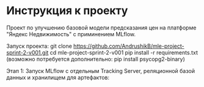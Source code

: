 # Инструкция к проекту
Проект по улучшению базовой модели предсказания цен на платформе "Яндекс Недвижимость" c приминением MLflow.

Запуск проекта:
git clone https://github.com/AndrushikB/mle-project-sprint-2-v001.git
cd mle-project-sprint-2-v001
pip install -r requirements.txt
(возможно потребуется дополнительно: pip install psycopg2-binary)

Этап 1:
Запуск MLflow с отдельным Tracking Server, реляционной базой данных и хранилищем для артефактов:


